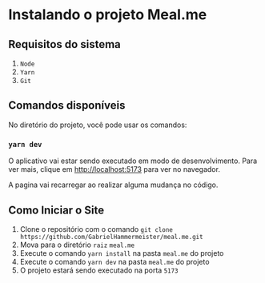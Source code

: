 # Instalando o projeto Meal.me

## Requisitos do sistema

 1. `Node`
 2. `Yarn`
 3. `Git`

## Comandos disponíveis

No diretório do projeto, você pode usar os comandos:

### `yarn dev`

O aplicativo vai estar sendo executado em modo de desenvolvimento. Para ver mais, clique em [http://localhost:5173](http://localhost:5173) para ver no navegador.

A pagina vai recarregar ao realizar alguma mudança no código.

## Como Iniciar o Site

 1. Clone o repositório com o comando `git clone https://github.com/GabrielHammermeister/meal.me.git`
 2. Mova para o diretório `raiz` `meal.me`
 3. Execute o comando `yarn install` na pasta `meal.me` do projeto
 4. Execute o comando `yarn dev` na pasta `meal.me` do projeto
 5. O projeto estará sendo executado na porta `5173`
